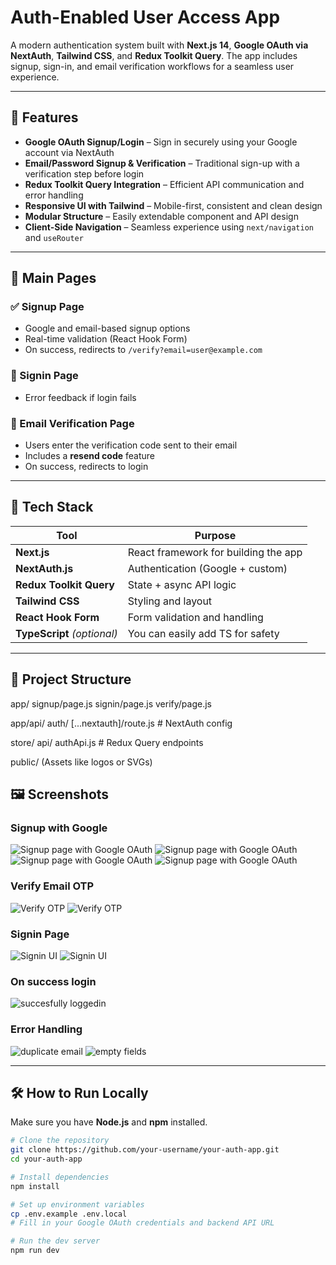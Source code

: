 # Auth-Enabled User Access App

A modern authentication system built with **Next.js 14**, **Google OAuth via NextAuth**, **Tailwind CSS**, and **Redux Toolkit Query**. The app includes signup, sign-in, and email verification workflows for a seamless user experience.

---

## 🚀 Features

- **Google OAuth Signup/Login** – Sign in securely using your Google account via NextAuth
- **Email/Password Signup & Verification** – Traditional sign-up with a verification step before login
- **Redux Toolkit Query Integration** – Efficient API communication and error handling
- **Responsive UI with Tailwind** – Mobile-first, consistent and clean design
- **Modular Structure** – Easily extendable component and API design
- **Client-Side Navigation** – Seamless experience using `next/navigation` and `useRouter`

---

## 📄 Main Pages

### ✅ Signup Page

- Google and email-based signup options  
- Real-time validation (React Hook Form)  
- On success, redirects to `/verify?email=user@example.com`  

### 🔐 Signin Page

- Error feedback if login fails

### 📧 Email Verification Page

- Users enter the verification code sent to their email  
- Includes a **resend code** feature  
- On success, redirects to login

---

## 🧩 Tech Stack

| Tool            | Purpose                                |
|-----------------|----------------------------------------|
| **Next.js**     | React framework for building the app   |
| **NextAuth.js** | Authentication (Google + custom)       |
| **Redux Toolkit Query** | State + async API logic         |
| **Tailwind CSS**| Styling and layout                     |
| **React Hook Form** | Form validation and handling       |
| **TypeScript** *(optional)* | You can easily add TS for safety |

---

## 📁 Project Structure

app/
signup/page.js
signin/page.js
verify/page.js

app/api/
auth/
[...nextauth]/route.js # NextAuth config

store/
api/
authApi.js # Redux Query endpoints



public/
(Assets like logos or SVGs)

## 🖼️ Screenshots

### Signup with Google
![Signup page with Google OAuth](./public/screens/task8-1.png)
![Signup page with Google OAuth](./public/screens/task8-2.png)
![Signup page with Google OAuth](./public/screens/tasl8-3.png)
![Signup page with Google OAuth](./public/screens/tasl8-4.png)

### Verify Email OTP
![Verify OTP](./public/screens/test8-v1.png)
![Verify OTP](./public/screens/test8-v2.png)


### Signin Page
![Signin UI](./public/screens/task8-l1.png)
![Signin UI](./public/screens/task-8le-1.png)

### On success login
![succesfully loggedin ](./public/screens/tasl8-4.png)

### Error Handling 
![duplicate email](./public/screens/task8-e1.png)
![empty fields](./public/screens/task8-e2.png)

---

## 🛠️ How to Run Locally

Make sure you have **Node.js** and **npm** installed.

```bash
# Clone the repository
git clone https://github.com/your-username/your-auth-app.git
cd your-auth-app

# Install dependencies
npm install

# Set up environment variables
cp .env.example .env.local
# Fill in your Google OAuth credentials and backend API URL

# Run the dev server
npm run dev
